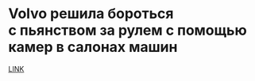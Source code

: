 # Volvo решила бороться с пьянством за рулем с помощью камер в салонах машин



[LINK](https://varlamov.ru/3358285.html)